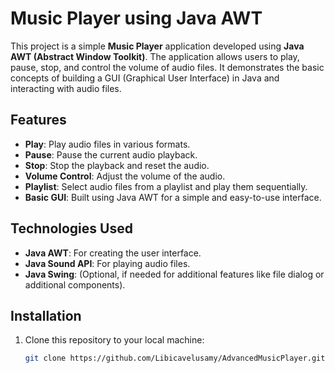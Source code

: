 # Music Player using Java AWT

This project is a simple **Music Player** application developed using **Java AWT (Abstract Window Toolkit)**. The application allows users to play, pause, stop, and control the volume of audio files. It demonstrates the basic concepts of building a GUI (Graphical User Interface) in Java and interacting with audio files.

## Features

- **Play**: Play audio files in various formats.
- **Pause**: Pause the current audio playback.
- **Stop**: Stop the playback and reset the audio.
- **Volume Control**: Adjust the volume of the audio.
- **Playlist**: Select audio files from a playlist and play them sequentially.
- **Basic GUI**: Built using Java AWT for a simple and easy-to-use interface.

## Technologies Used

- **Java AWT**: For creating the user interface.
- **Java Sound API**: For playing audio files.
- **Java Swing**: (Optional, if needed for additional features like file dialog or additional components).

## Installation

1. Clone this repository to your local machine:

   ```bash
   git clone https://github.com/Libicavelusamy/AdvancedMusicPlayer.git
